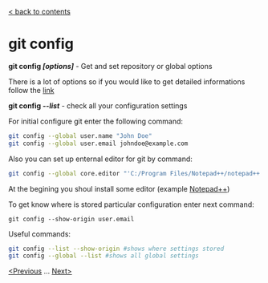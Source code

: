 [< back to contents](./readme.md)

# git config

**git config *[options]*** - Get and set repository or global options

There is a lot of options so if you would like to get detailed informations follow the [link](https://git-scm.com/docs/git-config#_options)

**git config *--list*** - check all your configuration settings

For initial configure git enter the following command:

```bash
git config --global user.name "John Doe"
git config --global user.email johndoe@example.com
```
Also you can set up enternal editor for git by command:

```bash
git config --global core.editor "'C:/Program Files/Notepad++/notepad++.exe' -multiInst -notabbar -nosession -noPlugin"
```
At the begining you shoul install some editor (example [Notepad++](https://notepad-plus-plus.org/))

To get know where is stored particular configuration enter next command:
```
git config --show-origin user.email
```
Useful commands:
```bash
git config --list --show-origin #shows where settings stored
git config --global --list #shows all global settings
```

[<Previous](./public_ssh_key.md) ... [Next>](.)
